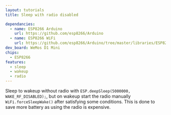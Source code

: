 ```yaml
---
layout: tutorials
title: Sleep with radio disabled

dependancies:
  - name: ESP8266 Arduino
    url: https://github.com/esp8266/Arduino
  - name: ESP8266 WiFi
    url: https://github.com/esp8266/Arduino/tree/master/libraries/ESP8266WiFi
dev_board: WeMos D1 Mini
chips:
  - ESP8266
features:
  - sleep
  - wakeup
  - radio
---
```


Sleep to wakeup without radio with `ESP.deepSleep(5000000, WAKE_RF_DISABLED);`, but on wakeup start the radio manually `WiFi.forceSleepWake()` after satisfying some conditions. This is done to save more battery as using the radio is expensive.

